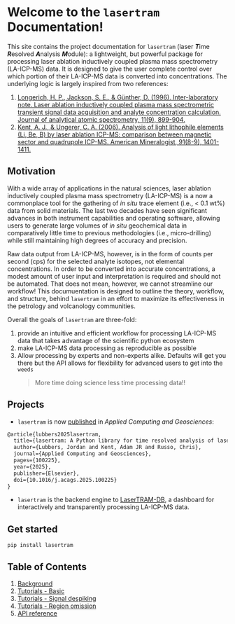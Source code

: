 # Welcome to the `lasertram` Documentation!

This site contains the project documentation for `lasertram` (laser <b><i>T</i></b>ime <b><i>R</i></b>esolved <b><i>A</i></b>nalysis <b><i>M</i></b>odule): a lightweight, but powerful package for processing laser ablation inductively coupled plasma mass spectrometry (LA-ICP-MS) data. It is designed to give the user complete control over which portion of their LA-ICP-MS data is converted into concentrations. The underlying logic is largely inspired from two references:

1. [Longerich, H. P., Jackson, S. E., & Günther, D. (1996). Inter-laboratory note. Laser ablation inductively coupled plasma mass spectrometric transient signal data acquisition and analyte concentration calculation. Journal of analytical atomic spectrometry, 11(9), 899-904.](https://pubs.rsc.org/en/content/articlepdf/1996/ja/ja9961100899)
2. [Kent, A. J., & Ungerer, C. A. (2006). Analysis of light lithophile elements (Li, Be, B) by laser ablation ICP-MS: comparison between magnetic sector and quadrupole ICP-MS. American Mineralogist, 91(8-9), 1401-1411.](https://pubs.geoscienceworld.org/msa/ammin/article/91/8-9/1401/134304/Analysis-of-light-lithophile-elements-Li-Be-B-by)

## Motivation

With a wide array of applications in the natural sciences, laser ablation inductively coupled plasma mass spectrometry (LA-ICP-MS) is a now a commonplace tool for the gathering of <i>in situ</i> trace element (i.e., $<$ 0.1 wt%) data from solid materials. The last two decades have seen significant advances in both instrument capabilities and operating software, allowing users to generate large volumes of <i>in situ</i> geochemical data in comparatively little time to previous methodologies (i.e., micro-drilling) while still maintaining high degrees of accuracy and precision.

Raw data output from LA-ICP-MS, however, is in the form of counts per second (cps) for the selected analyte isotopes, not elemental concentrations. In order to be converted into accurate concentrations, a modest amount of user input and interpretation is required and should not be automated. That does not mean, however, we cannot streamline our workflow! This documuentation is designed to outline the theory, workflow, and structure, behind `lasertram` in an effort to maximize its effectiveness in the petrology and volcanology communities.

Overall the goals of `lasertram` are three-fold:

1. provide an intuitive and efficient workflow for processing LA-ICP-MS data that takes advantage of the scientific python ecosystem
2. make LA-ICP-MS data processing as reproducible as possible
3. Allow processing by experts and non-experts alike. Defaults will get you there but the API allows for flexibility for advanced users to get into the `weeds`
   > More time doing science less time processing data!!

## Projects

- `lasertram` is now [published](https://doi.org/10.1016/j.acags.2025.100225) in _Applied Computing and Geosciences_:

```tex
@article{lubbers2025lasertram,
  title={lasertram: A Python library for time resolved analysis of laser ablation inductively coupled plasma mass spectrometry data},
  author={Lubbers, Jordan and Kent, Adam JR and Russo, Chris},
  journal={Applied Computing and Geosciences},
  pages={100225},
  year={2025},
  publisher={Elsevier},
  doi={10.1016/j.acags.2025.100225}
}
```

- `lasertram` is the backend engine to [LaserTRAM-DB](https://github.com/jlubbersgeo/laserTRAM-DB), a dashboard for interactively and transparently processing LA-ICP-MS data.

## Get started

```
pip install lasertram
```

## Table of Contents

1. [Background](explanation.md)
2. [Tutorials - Basic](lasertram_tutorial.ipynb)
3. [Tutorials - Signal despiking](lasertram_despiking.ipynb)
4. [Tutorials - Region omission](lasertram_region_omission.ipynb)
5. [API reference](reference.md)
